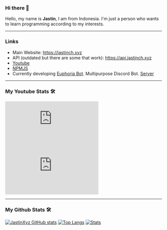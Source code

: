 ### Hi there 👋

Hello, my name is **Jastin**, I am from Indonesia. I'm just a person who wants to learn programming according to my interests.

<hr> 

### Links
- Main Website: https://jastinch.xyz
- API (outdated but there are some that work): https://api.jastinch.xyz
- [Youtube](https://youtube.com/c/JastinCh)
- [NPMJS](https://www.npmjs.com/~jastinlt)
- Currently developing [Euphoria Bot](https://discord.com/oauth2/authorize?client_id=873369990655508501&permissions=8&scope=bot+applications.commands). Multipurpose Discord Bot. [Server](https://discord.gg/djpNExtBZ9)

<hr>

### My Youtube Stats 🛠
[![Subscribe My YT](https://github-readme-youtube-stats.herokuapp.com/subscribers/index.php?id=UC6Ih5SSLMP3VqCq0ouwbXJA&key=AIzaSyCwkMvIEdtNea57Y0iCoj0w3vZIdmywsHc&label=Subscribers&style=for-the-badge&color=red&labelColor=ce4630)](https://youtube.com/c/JastinCh?sub_confirmation=1)
[![My YT Views Count](https://github-readme-youtube-stats.herokuapp.com/views/index.php?id=UC6Ih5SSLMP3VqCq0ouwbXJA&key=AIzaSyCwkMvIEdtNea57Y0iCoj0w3vZIdmywsHc&label=View+Count&style=for-the-badge&color=blue&labelColor=0b689d)](https://youtube.com/c/JastinCh?sub_confirmation=1)

<hr>

### My Github Stats 🛠
[![JastinXyz GitHub stats](https://github-readme-stats.vercel.app/api?username=JastinXyz&show_icons=true&theme=algolia)](https://github.com/JastinXyz)
[![Top Langs](https://github-readme-stats.vercel.app/api/top-langs/?username=JastinXyz&layout=compact&theme=algolia)](https://github.com/JastinXyz)
[![Stats](https://github-profile-summary-cards.vercel.app/api/cards/profile-details?username=JastinXyz&theme=monokai)](https://github.com/JastinXyz)


